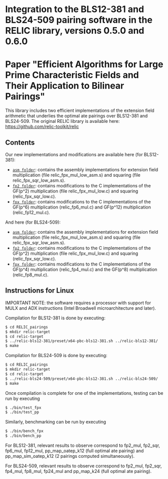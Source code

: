 # Integration to the BLS12-381 and BLS24-509 pairing software in the RELIC library, versions 0.5.0 and 0.6.0
# Paper "Efficient Algorithms for Large Prime Characteristic Fields and Their Application to Bilinear Pairings"

This library includes two efficient implementations of the extension field arithmetic that underlies the optimal ate pairings over BLS12-381 and BLS24-509. 
The original RELIC library is available here: https://github.com/relic-toolkit/relic


## Contents

Our new implementations and modifications are available here (for BLS12-381):

* [`asm folder`](RELIC_pairings/relic-bls12-381/src/low/x64-asm-382/): contains the assembly implementations for extension field multiplication
(file relic_fpx_mul_low_asm.s) and squaring (file relic_fpx_sqr_low_asm.s).
* [`fp2 folder`](RELIC_pairings/relic-bls12-381/src/low/easy/): contains modifications to the C implementations of the GF(p^2) multiplication
(file relic_fpx_mul_low.c) and squaring (relic_fpx_sqr_low.c).
* [`fpx folder`](RELIC_pairings/relic-bls12-381/src/fpx/): contains modifications to the C implementations of the GF(p^6) multiplication
(relic_fp6_mul.c) and GF(p^12) multiplication (relic_fp12_mul.c).

And here (for BLS24-509):

* [`asm folder`](RELIC_pairings/relic-bls24-509/src/low/x64-asm-8l/): contains the assembly implementations for extension field multiplication
(file relic_fpx_mul_low_asm.s) and squaring (file relic_fpx_sqr_low_asm.s).
* [`fp2 folder`](RELIC_pairings/relic-bls24-509/src/low/easy/): contains modifications to the C implementations of the GF(p^2) multiplication
(file relic_fpx_mul_low.c) and squaring (relic_fpx_sqr_low.c).
* [`fpx folder`](RELIC_pairings/relic-bls24-509/src/fpx/): contains modifications to the C implementations of the GF(p^4) multiplication
(relic_fp4_mul.c) and the GF(p^8) multiplication (relic_fp8_mul.c).


## Instructions for Linux

IMPORTANT NOTE: the software requires a processor with support for MULX and ADX instructions (Intel Broadwell microarchitecture and later).

Compilation for BLS12-381 is done by executing:

```sh
$ cd RELIC_pairings
$ mkdir relic-target
$ cd relic-target
$ ../relic-bls12-381/preset/x64-pbc-bls12-381.sh ../relic-bls12-381/        [Make sure the .sh file has permission as executable]
$ make
```

Compilation for BLS24-509 is done by executing:

```sh
$ cd RELIC_pairings
$ mkdir relic-target
$ cd relic-target
$ ../relic-bls24-509/preset/x64-pbc-bls12-381.sh ../relic-bls24-509/        [Make sure the .sh file has permission as executable]
$ make
```

Once compilation is complete for one of the implementations, testing can be run by executing 

```sh
$ ./bin/test_fpx
$ ./bin/test_pp
```

Similarly, benchmarking can be run by executing 

```sh
$ ./bin/bench_fpx
$ ./bin/bench_pp
```

For BLS12-381, relevant results to observe correspond to fp2_mul, fp2_sqr, fp6_mul, fp12_mul, pp_map_oatep_k12 (full optimal ate pairing) and
pp_map_sim_oatep_k12 (2 pairings computed simultaneously).

For BLS24-509, relevant results to observe correspond to fp2_mul, fp2_sqr, fp4_mul, fp8_mul, fp24_mul and pp_map_k24 (full optimal ate pairing).
